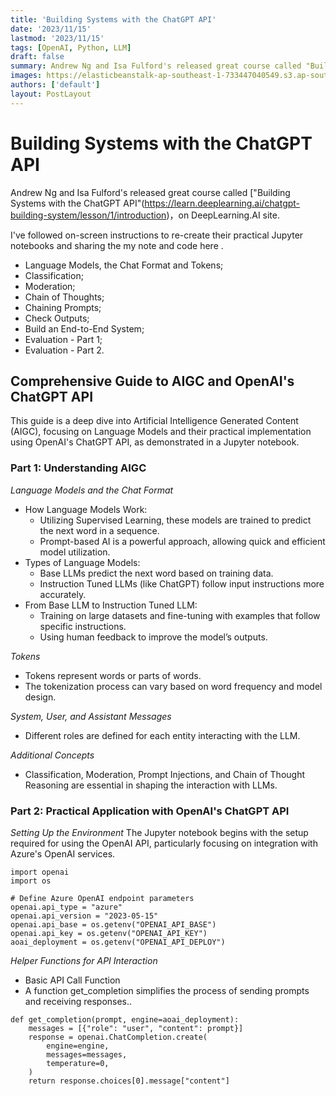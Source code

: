 ```yaml
---
title: 'Building Systems with the ChatGPT API'
date: '2023/11/15'
lastmod: '2023/11/15'
tags: [OpenAI, Python, LLM]
draft: false
summary: Andrew Ng and Isa Fulford's released great course called "Building Systems with the ChatGPT API" on DeepLearning.AI site.'
images: https://elasticbeanstalk-ap-southeast-1-733447040549.s3.ap-southeast-1.amazonaws.com/blog/Screenshot+2023-11-15+at+5.04.21%E2%80%AFPM.png
authors: ['default']
layout: PostLayout
---
```


# Building Systems with the ChatGPT API

Andrew Ng and Isa Fulford's released great course called ["Building Systems with the ChatGPT API"(https://learn.deeplearning.ai/chatgpt-building-system/lesson/1/introduction)，on DeepLearning.AI site.

I've followed on-screen instructions to re-create their practical Jupyter notebooks and sharing the my note and code here .

- Language Models, the Chat Format and Tokens;
- Classification;
- Moderation;
- Chain of Thoughts;
- Chaining Prompts;
- Check Outputs;
- Build an End-to-End System;
- Evaluation - Part 1;
- Evaluation - Part 2.

## Comprehensive Guide to AIGC and OpenAI's ChatGPT API

This guide is a deep dive into Artificial Intelligence Generated Content (AIGC), focusing on Language Models and their practical implementation using OpenAI's ChatGPT API, as demonstrated in a Jupyter notebook.

### Part 1: Understanding AIGC

_Language Models and the Chat Format_

- How Language Models Work:
  - Utilizing Supervised Learning, these models are trained to predict the next word in a sequence.
  - Prompt-based AI is a powerful approach, allowing quick and efficient model utilization.
- Types of Language Models:
  - Base LLMs predict the next word based on training data.
  - Instruction Tuned LLMs (like ChatGPT) follow input instructions more accurately.
- From Base LLM to Instruction Tuned LLM:
  - Training on large datasets and fine-tuning with examples that follow specific instructions.
  - Using human feedback to improve the model’s outputs.

_Tokens_

- Tokens represent words or parts of words.
- The tokenization process can vary based on word frequency and model design.

_System, User, and Assistant Messages_

- Different roles are defined for each entity interacting with the LLM.

_Additional Concepts_

- Classification, Moderation, Prompt Injections, and Chain of Thought Reasoning are essential in shaping the interaction with LLMs.

### Part 2: Practical Application with OpenAI's ChatGPT API

_Setting Up the Environment_
The Jupyter notebook begins with the setup required for using the OpenAI API, particularly focusing on integration with Azure's OpenAI services.

```python3
import openai
import os

# Define Azure OpenAI endpoint parameters
openai.api_type = "azure"
openai.api_version = "2023-05-15"
openai.api_base = os.getenv("OPENAI_API_BASE")
openai.api_key = os.getenv("OPENAI_API_KEY")
aoai_deployment = os.getenv("OPENAI_API_DEPLOY")

```

_Helper Functions for API Interaction_

- Basic API Call Function
- A function get_completion simplifies the process of sending prompts and receiving responses..

```python3
def get_completion(prompt, engine=aoai_deployment):
    messages = [{"role": "user", "content": prompt}]
    response = openai.ChatCompletion.create(
        engine=engine,
        messages=messages,
        temperature=0,
    )
    return response.choices[0].message["content"]

```
